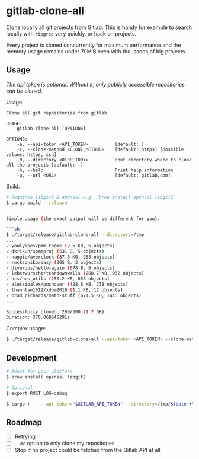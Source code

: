 # gitlab-clone-all

Clone locally all git projects from Gitlab. This is handy for example to search locally with `ripgrep` very quickly, or hack on projects.

Every project is cloned concurrently for maximum performance and the memory usage remains under 70MiB even with thousands of big projects.

## Usage

*The api token is optional. Without it, only publicly accessible repositories can be cloned.*

Usage:

```
Clone all git repositories from gitlab

USAGE:
    gitlab-clone-all [OPTIONS]

OPTIONS:
    -a, --api-token <API_TOKEN>          [default: ]
    -c, --clone-method <CLONE_METHOD>    [default: https] [possible values: https, ssh]
    -d, --directory <DIRECTORY>          Root directory where to clone all the projects [default: .]
    -h, --help                           Print help information
    -u, --url <URL>                      [default: gitlab.com]
```

Build:

```sh
# Requires libgit2 & openssl e.g. `brew install openssl libgit2`
$ cargo build --release


Simple usage (the exact output will be different for you):

```sh
$ ./target/release/gitlab-clone-all --directory=/tmp
...
✓ youlysses/pmm-theme (2.5 KB, 6 objects)
✓ dkrikun/someproj (531 B, 5 objects)
✓ naggie/averclock (37.8 KB, 268 objects)
✓ rocksoniko/easy (305 B, 3 objects)
✓ diverops/hello-again (678 B, 6 objects)
✓ leberwurscht/teardownwalls (268.7 KB, 932 objects)
✓ hcs/hcs_utils (250.2 KB, 858 objects)
✓ alessioalex/pushover (428.8 KB, 738 objects)
✓ thanhtam1612/xdpm2010 (1.1 KB, 12 objects)
✓ brad_richards/math-stuff (671.5 KB, 1415 objects)
...

Successfully cloned: 299/300 (1.7 GB)
Duration: 270.068645291s
```

Complex usage:

```sh
$ ./target/release/gitlab-clone-all --api-token <API_TOKEN> --clone-method=ssh --directory=/tmp/ --url=custom.gitlab.com
```

## Development

```sh
# Adapt for your platform
$ brew install openssl libgit2

# Optional
$ export RUST_LOG=debug

$ cargo r -- --api-token="$GITLAB_API_TOKEN" --directory=/tmp/$(date +%s) --clone-method=ssh
```


## Roadmap

- [ ] Retrying
- [ ] `--me` option to only clone my repositories
- [ ] Stop if no project could be fetched from the Gitlab API at all
